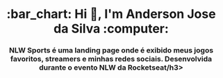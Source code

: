 <h1 align="center">:bar_chart: Hi 👋, I'm Anderson Jose da Silva :computer: </h1>
<h3 align="center">NLW Sports é uma landing page onde é exibido meus jogos favoritos, streamers e minhas redes sociais. Desenvolvida durante o evento NLW da Rocketseat/h3>

